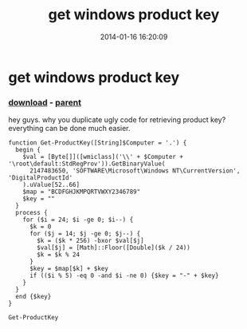﻿---
pid:            4802
poster:         greg zakharov
title:          get windows product key
date:           2014-01-16 16:20:09
format:         posh
parent:         4801
parent:         4801

---

# get windows product key

### [download](4802.ps1) - [parent](4801.md)

hey guys. why you duplicate ugly code for retrieving product key? everything can be done much easier.

```posh
function Get-ProductKey([String]$Computer = '.') {
  begin {
    $val = [Byte[]]([wmiclass]('\\' + $Computer + '\root\default:StdRegProv')).GetBinaryValue(
      2147483650, 'SOFTWARE\Microsoft\Windows NT\CurrentVersion', 'DigitalProductId'
    ).uValue[52..66]
    $map = "BCDFGHJKMPQRTVWXY2346789"
    $key = ""
  }
  process {
    for ($i = 24; $i -ge 0; $i--) {
      $k = 0
      for ($j = 14; $j -ge 0; $j--) {
        $k = ($k * 256) -bxor $val[$j]
        $val[$j] = [Math]::Floor([Double]($k / 24))
        $k = $k % 24
      }
      $key = $map[$k] + $key
      if (($i % 5) -eq 0 -and $i -ne 0) {$key = "-" + $key}
    }
  }
  end {$key}
}

Get-ProductKey
```
